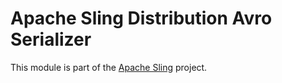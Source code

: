 # Apache Sling Distribution Avro Serializer

This module is part of the [Apache Sling](https://sling.apache.org) project.
